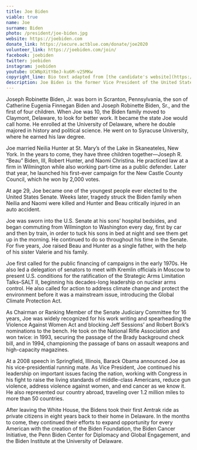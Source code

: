 ```yaml
---
title: Joe Biden
viable: true
name: Joe
surname: Biden
photo: /president/joe-biden.jpg
website: https://joebiden.com
donate_link: https://secure.actblue.com/donate/joe2020
volunteer_link: https://joebiden.com/join/
facebook: joebiden
twitter: joebiden
instagram: joebiden
youtube: UCWNpXitY8eJ-ku6M-v25MKw
copyright_line: Bio text adapted from [the candidate's website](https://joebiden.com/joes-story/) and may be &copy; 2019 Biden For President.
description: Joe Biden is the former Vice President of the United States and U.S. Senator from Delaware. He's fought to raise the living standards of middle-class Americans, reduce gun violence, address violence against women and support LGBTQ rights.
---
```


Joseph Robinette Biden, Jr. was born in Scranton, Pennsylvania, the son of Catherine Eugenia Finnegan Biden and Joseph Robinette Biden, Sr., and the first of four children. When Joe was 10, the Biden family moved to Claymont, Delaware, to look for better work. It became the state Joe would call home. He enrolled at the University of Delaware, where he double majored in history and political science. He went on to Syracuse University, where he earned his law degree.

Joe married Neilia Hunter at St. Mary’s of the Lake in Skaneateles, New York. In the years to come, they have three children together—Joseph R. “Beau” Biden, III, Robert Hunter, and Naomi Christina. He practiced law at a firm in Wilmington while also working part-time as a public defender. Later that year, he launched his first-ever campaign for the New Castle County Council, which he won by 2,000 votes.

At age 29, Joe became one of the youngest people ever elected to the United States Senate. Weeks later, tragedy struck the Biden family when Neilia and Naomi were killed and Hunter and Beau critically injured in an auto accident.

Joe was sworn into the U.S. Senate at his sons’ hospital bedsides, and began commuting from Wilmington to Washington every day, first by car and then by train, in order to tuck his sons in bed at night and see them get up in the morning. He continued to do so throughout his time in the Senate. For five years, Joe raised Beau and Hunter as a single father, with the help of his sister Valerie and his family.

Joe first called for the public financing of campaigns in the early 1970s. He also led a delegation of senators to meet with Kremlin officials in Moscow to present U.S. conditions for the ratification of the Strategic Arms Limitation Talks–SALT II, beginning his decades-long leadership on nuclear arms control. He also called for action to address climate change and protect the environment before it was a mainstream issue, introducing the Global Climate Protection Act.

As Chairman or Ranking Member of the Senate Judiciary Committee for 16 years, Joe was widely recognized for his work writing and spearheading the Violence Against Women Act and blocking Jeff Sessions’ and Robert Bork’s nominations to the bench. He took on the National Rifle Association and won twice: in 1993, securing the passage of the Brady background check bill, and in 1994, championing the passage of bans on assault weapons and high-capacity magazines.

At a 2008 speech in Springfield, Illinois, Barack Obama announced Joe as his vice-presidential running mate. As Vice President, Joe continued his leadership on important issues facing the nation, working with Congress in his fight to raise the living standards of middle-class Americans, reduce gun violence, address violence against women, and end cancer as we know it. He also represented our country abroad, traveling over 1.2 million miles to more than 50 countries. 

After leaving the White House, the Bidens took their first Amtrak ride as private citizens in eight years back to their home in Delaware. In the months to come, they continued their efforts to expand opportunity for every American with the creation of the Biden Foundation, the Biden Cancer Initiative, the Penn Biden Center for Diplomacy and Global Engagement, and the Biden Institute at the University of Delaware.
